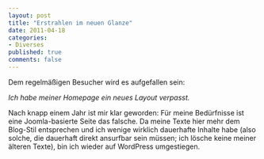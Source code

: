 ```yaml
--- 
layout: post
title: "Erstrahlen im neuen Glanze"
date: 2011-04-18
categories: 
- Diverses
published: true
comments: false
---
```

Dem regelmäßigen Besucher wird es aufgefallen sein:

<spam style="text-align: center;">*Ich habe meiner Homepage ein neues Layout verpasst.*</spam>

Nach knapp einem Jahr ist mir klar geworden: Für meine Bedürfnisse  ist eine Joomla-basierte Seite das falsche. Da meine Texte hier mehr dem  Blog-Stil entsprechen und ich wenige wirklich dauerhafte Inhalte habe (also solche, die dauerhaft direkt ansurfbar sein müssen; ich lösche  keine meiner älteren Texte), bin ich wieder auf WordPress umgestiegen.
